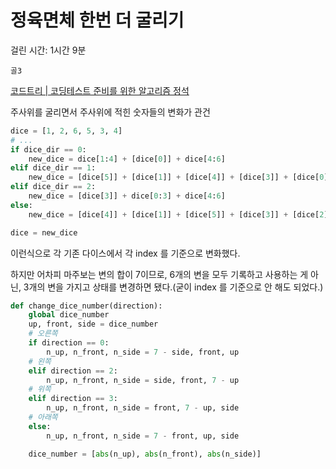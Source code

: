 # 정육면체 한번 더 굴리기

걸린 시간: 1시간 9분

`골3`

[코드트리 | 코딩테스트 준비를 위한 알고리즘 정석](https://www.codetree.ai/training-field/frequent-problems/problems/cube-rounding-again/submissions?page=2&pageSize=20)

주사위를 굴리면서 주사위에 적힌 숫자들의 변화가 관건

```python
dice = [1, 2, 6, 5, 3, 4]
# ...
if dice_dir == 0:
    new_dice = dice[1:4] + [dice[0]] + dice[4:6]
elif dice_dir == 1:
    new_dice = [dice[5]] + [dice[1]] + [dice[4]] + [dice[3]] + [dice[0]] + [dice[2]]
elif dice_dir == 2:
    new_dice = [dice[3]] + dice[0:3] + dice[4:6]
else:
    new_dice = [dice[4]] + [dice[1]] + [dice[5]] + [dice[3]] + [dice[2]] + [dice[0]]

dice = new_dice
```

이런식으로 각 기존 다이스에서 각 index 를 기준으로 변화했다.

하지만 어차피 마주보는 변의 합이 7이므로, 6개의 변을 모두 기록하고 사용하는 게 아닌, 3개의 변을 가지고 상태를 변경하면 됐다.(굳이 index 를 기준으로 안 해도 되었다.)

```python
def change_dice_number(direction):
    global dice_number
    up, front, side = dice_number
    # 오른쪽
    if direction == 0:
        n_up, n_front, n_side = 7 - side, front, up
    # 왼쪽
    elif direction == 2:
        n_up, n_front, n_side = side, front, 7 - up
    # 위쪽
    elif direction == 3:
        n_up, n_front, n_side = front, 7 - up, side
    # 아래쪽
    else:
        n_up, n_front, n_side = 7 - front, up, side

    dice_number = [abs(n_up), abs(n_front), abs(n_side)]
```